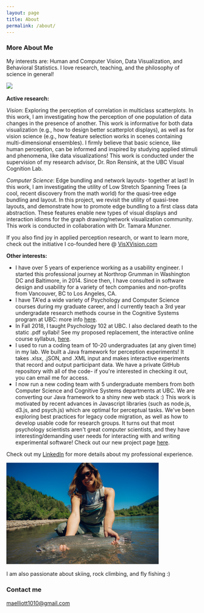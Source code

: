 ```yaml
---
layout: page
title: About
permalink: /about/
---
```


### More About Me

My interests are: Human and Computer Vision, Data Visualization, and Behavioral Statistics. 
I love research, teaching, and the philosophy of science in general!

<img src="http://collab.sites.olt.ubc.ca/wp-content/blogs.dir/2577/files/2015/08/VisCogLab770X350slider1.png?b=2577&w=770&h=350&zc=1" width="400">

**Active research:**

*Vision*: Exploring the perception of correlation in multiclass scatterplots. In this work, I am investigating how the perception of one population of data changes in the presence of another. This work is informative for both data visualization (e.g., how to design better scatterplot displays), as well as for vision science (e.g., how feature selection works in scenes containing multi-dimensional ensembles). I firmly believe that basic science, like human perception, can be informed and inspired by studying applied stimuli and phenomena, like data visualizations! This work is conducted under the supervision of my research advisor, Dr. Ron Rensink, at the UBC Visual Cognition Lab.

*Computer Science*: Edge bundling and network layouts- together at last! In this work, I am investigating the utility of Low Stretch Spanning Trees (a cool, recent discovery from the math world) for the quasi-tree edge bundling and layout. In this project, we revisit the utility of quasi-tree layouts, and demonstrate how to promote edge bundling to a first class data abstraction. These features enable new types of visual displays and interaction idioms for the graph drawing/network visualization community. This work is conducted in collaboration with Dr. Tamara Munzner.

If you also find joy in applied perception research, or want to learn more, check out the initiative I co-founded here @ [VisXVision.com](https://visxvision.com/about/)

**Other interests:**

* I have over 5 years of experience working as a usability engineer. I started this professional journey at Northrop Grumman in Washington DC and Baltimore, in 2014. Since then, I have consulted in software design and usability for a variety of tech companies and non-profits from Vancouver, BC to Los Angeles, CA. 
* I have TA'ed a wide variety of Psychology and Computer Science courses during my graduate career, and I currently teach a 3rd year undergradate research methods course in the Cognitive Systems program at UBC: more info [here](https://cogsys.ubc.ca/course-pages/cogs-303/).
* In Fall 2018, I taught Psychology 102 at UBC. I also declared death to the static .pdf syllabi! See my proposed replacement, the interactive online course syllabus, [here](http://blogs.ubc.ca/psyc102egp).
* I used to run a coding team of 10-20 undergraduates (at any given time) in my lab. We built a Java framework for perception experiments! It takes .xlsx, .jSON, and .XML input and makes interactive experiments that record and output participant data. We have a private GitHub repository with all of the code- if you're interested in checking it out, you can email me for access.
* I now run a new coding team with 5 undergraduate members from both Computer Science and Cognitive Systems departments at UBC. We are converting our Java framework to a shiny new web stack :) This work is motivated by recent advances in Javascript libraries (such as node.js, d3.js, and psych.js) which are optimal for perceptual tasks. We've been exploring best practices for legacy code migration, as well as how to develop usable code for research groups. It turns out that most psychology scientists aren't great computer scientists, and they have interesting/demanding user needs for interacting with and writing experimental software! Check out our new project page [here](https://blogs.ubc.ca/vclcorrelation/).

Check out my [LinkedIn](https://www.linkedin.com/in/madisonelliott1010/) for more details about my professional experience.

<img src="/images/DSC_7486.jpg" width="400">

I am also passionate about skiing, rock climbing, and fly fishing :)

### Contact me

[maelliott1010@gmail.com](mailto:maelliott1010@gmail.com)
